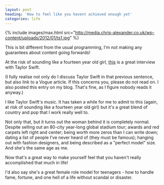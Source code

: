 ```yaml
---
layout: post
heading: 'How to feel like you havent achieved enough yet'
categories: life
---
```


{% include images/max.html src="http://media.chris-alexander.co.uk/wp-content/uploads/2012/01/ts1.jpg" %}

This is bit different from the usual programming, I'm not making any guarantees about content going forwards!

At the risk of sounding like a fourteen year old girl, [this](http://www.vogue.com/magazine/article/taylor-swift-the-single-life/) is a great interview with Taylor Swift.

(I fully realise not only do I discuss Taylor Swift in that previous sentence, but also link to a Vogue article. If this concerns you, please do not read on. I also posted this entry on my blog. That's fine, as I figure nobody reads it anyway.)

I like Taylor Swift's music. It has taken a while for me to admit to this (again, at risk of sounding like a fourteen year old girl) but it's a great blend of country and pop that I work really well to.

Not only that, but it turns out the woman behind it is completely normal. Despite selling out an 80-city year-long global stadium tour; awards and red carpets left right and center; being worth more zeros than I can write down; dating a list of people I've never heard of (they must be famous); hanging out with fashion designers, and being described as a "perfect model" size. And she's the same age as me.

Now that's a great way to make yourself feel that you haven't really accomplished that much in life!

I'd also say she's a great female role model for teenagers - how to handle fame, fortune, and one hell of a life without scandal or disaster.
